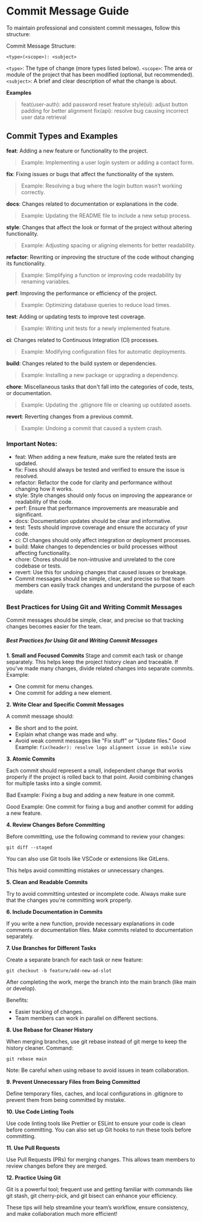 # Commit Message Guide
To maintain professional and consistent commit messages, follow this structure:

Commit Message Structure:

```git
<type>(<scope>): <subject>
```

`<type>`: The type of change (more types listed below).
`<scope>`: The area or module of the project that has been modified (optional, but recommended).
`<subject>`: A brief and clear description of what the change is about.

**Examples**
> feat(user-auth): add password reset feature
> style(ui): adjust button padding for better alignment
> fix(api): resolve bug causing incorrect user data retrieval

## Commit Types and Examples
**feat**: Adding a new feature or functionality to the project.

> Example: Implementing a user login system or adding a contact form.

**fix**: Fixing issues or bugs that affect the functionality of the system.

> Example: Resolving a bug where the login button wasn’t working correctly.

**docs**: Changes related to documentation or explanations in the code.

> Example: Updating the README file to include a new setup process.

**style**: Changes that affect the look or format of the project without altering functionality.

> Example: Adjusting spacing or aligning elements for better readability.

**refactor**: Rewriting or improving the structure of the code without changing its functionality.

> Example: Simplifying a function or improving code readability by renaming variables.

**perf**: Improving the performance or efficiency of the project.

> Example: Optimizing database queries to reduce load times.

**test**: Adding or updating tests to improve test coverage.

> Example: Writing unit tests for a newly implemented feature.

**ci**: Changes related to Continuous Integration (CI) processes.

> Example: Modifying configuration files for automatic deployments.

**build**: Changes related to the build system or dependencies.

> Example: Installing a new package or upgrading a dependency.

**chore**: Miscellaneous tasks that don't fall into the categories of code, tests, or documentation.

> Example: Updating the .gitignore file or cleaning up outdated assets.

**revert**: Reverting changes from a previous commit.

> Example: Undoing a commit that caused a system crash.

### Important Notes:
- feat: When adding a new feature, make sure the related tests are updated.
- fix: Fixes should always be tested and verified to ensure the issue is resolved.
- refactor: Refactor the code for clarity and performance without changing how it works.
- style: Style changes should only focus on improving the appearance or readability of the code.
- perf: Ensure that performance improvements are measurable and significant.
- docs: Documentation updates should be clear and informative.
- test: Tests should improve coverage and ensure the accuracy of your code.
- ci: CI changes should only affect integration or deployment processes.
- build: Make changes to dependencies or build processes without affecting functionality.
- chore: Chores should be non-intrusive and unrelated to the core codebase or tests.
- revert: Use this for undoing changes that caused issues or breakage.
- Commit messages should be simple, clear, and precise so that team members can easily track changes and understand the purpose of each update.


### Best Practices for Using Git and Writing Commit Messages
Commit messages should be simple, clear, and precise so that tracking changes becomes easier for the team.

##### Best Practices for Using Git and Writing Commit Messages
**1. Small and Focused Commits**
Stage and commit each task or change separately. This helps keep the project history clean and traceable.
If you've made many changes, divide related changes into separate commits. 
Example:
- One commit for menu changes.
- One commit for adding a new element.


**2. Write Clear and Specific Commit Messages**

A commit message should:

- Be short and to the point.
- Explain what change was made and why.
- Avoid weak commit messages like "Fix stuff" or "Update files." Good Example:
`fix(header): resolve logo alignment issue in mobile view`

**3. Atomic Commits**

Each commit should represent a small, independent change that works properly if the project is rolled back to that point.
Avoid combining changes for multiple tasks into a single commit.

Bad Example:
Fixing a bug and adding a new feature in one commit.

Good Example:
One commit for fixing a bug and another commit for adding a new feature.

**4. Review Changes Before Committing**

Before committing, use the following command to review your changes:

`git diff --staged`

You can also use Git tools like VSCode or extensions like GitLens.

This helps avoid committing mistakes or unnecessary changes.

**5. Clean and Readable Commits**

Try to avoid committing untested or incomplete code.
Always make sure that the changes you're committing work properly.

**6. Include Documentation in Commits**

If you write a new function, provide necessary explanations in code comments or documentation files.
Make commits related to documentation separately.

**7. Use Branches for Different Tasks**

Create a separate branch for each task or new feature:

`git checkout -b feature/add-new-ad-slot`

After completing the work, merge the branch into the main branch (like main or develop).

Benefits:

- Easier tracking of changes.
- Team members can work in parallel on different sections.

**8. Use Rebase for Cleaner History**

When merging branches, use git rebase instead of git merge to keep the history cleaner. Command:

`git rebase main`

Note: Be careful when using rebase to avoid issues in team collaboration.

**9. Prevent Unnecessary Files from Being Committed**

Define temporary files, caches, and local configurations in .gitignore to prevent them from being committed by mistake.

**10. Use Code Linting Tools**

Use code linting tools like Prettier or ESLint to ensure your code is clean before committing.
You can also set up Git hooks to run these tools before committing.

**11. Use Pull Requests**

Use Pull Requests (PRs) for merging changes. This allows team members to review changes before they are merged.

**12. Practice Using Git**

Git is a powerful tool; frequent use and getting familiar with commands like git stash, git cherry-pick, and git bisect can enhance your efficiency.


These tips will help streamline your team’s workflow, ensure consistency, and make collaboration much more efficient!